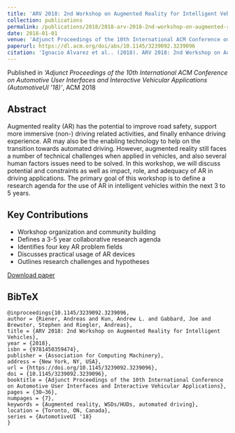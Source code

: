 ```yaml
---
title: 'ARV 2018: 2nd Workshop on Augmented Reality for Intelligent Vehicles'
collection: publications
permalink: /publications/2018/2018-arv-2018-2nd-workshop-on-augmented-reality-for-int
date: 2018-01-01
venue: 'Adjunct Proceedings of the 10th International ACM Conference on Automotive User Interfaces and Interactive Vehicular Applications (AutomotiveUI ’18)'
paperurl: https://dl.acm.org/doi/abs/10.1145/3239092.3239096
citation: 'Ignacio Alvarez et al.. (2018). ARV 2018: 2nd Workshop on Augmented Reality for Intelligent Vehicles. Adjunct Proceedings of the 10th International ACM Conference on Automotive User Interfaces and Interactive Vehicular Applications (AutomotiveUI ’18).'
---
```


Published in *'Adjunct Proceedings of the 10th International ACM Conference on Automotive User Interfaces and Interactive Vehicular Applications (AutomotiveUI ’18)'*, ACM 2018

## Abstract

Augmented reality (AR) has the potential to improve road safety, support more immersive (non-) driving related activities, and finally enhance driving experience. AR may also be the enabling technology to help on the transition towards automated driving. However, augmented reality still faces a number of technical challenges when applied in vehicles, and also several human factors issues need to be solved. In this workshop, we will discuss potential and constraints as well as impact, role, and adequacy of AR in driving applications. The primary goal of this workshop is to define a research agenda for the use of AR in intelligent vehicles within the next 3 to 5 years.

## Key Contributions

* Workshop organization and community building
* Defines a 3-5 year collaborative research agenda
* Identifies four key AR problem fields
* Discusses practical usage of AR devices
* Outlines research challenges and hypotheses

[Download paper](https://dl.acm.org/doi/abs/10.1145/3239092.3239096)

## BibTeX

```
@inproceedings{10.1145/3239092.3239096,
author = {Riener, Andreas and Kun, Andrew L. and Gabbard, Joe and Brewster, Stephen and Riegler, Andreas},
title = {ARV 2018: 2nd Workshop on Augmented Reality for Intelligent Vehicles},
year = {2018},
isbn = {9781450359474},
publisher = {Association for Computing Machinery},
address = {New York, NY, USA},
url = {https://doi.org/10.1145/3239092.3239096},
doi = {10.1145/3239092.3239096},
booktitle = {Adjunct Proceedings of the 10th International Conference on Automotive User Interfaces and Interactive Vehicular Applications},
pages = {30–36},
numpages = {7},
keywords = {Augmented reality, WSDs/HUDs, automated driving},
location = {Toronto, ON, Canada},
series = {AutomotiveUI '18}
}
```